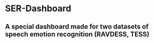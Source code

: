 # SER-Dashboard
## A special dashboard made for two datasets of speech emotion recognition (RAVDESS, TESS)
